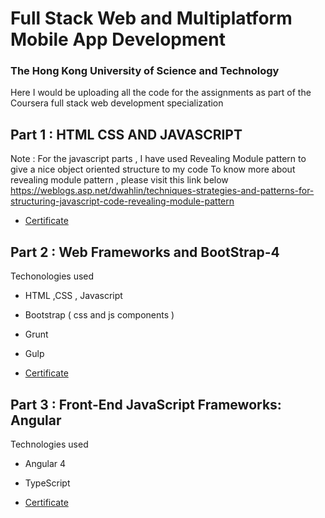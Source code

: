# Full Stack Web and Multiplatform Mobile App Development
### The Hong Kong University of Science and Technology

Here I would be uploading all the code for the assignments as part of the Coursera full stack web development specialization

## Part 1 : HTML CSS AND JAVASCRIPT

Note : For the javascript parts , I have used Revealing Module pattern to give a nice object oriented structure to my code
To know more about revealing module pattern , please visit this link below
https://weblogs.asp.net/dwahlin/techniques-strategies-and-patterns-for-structuring-javascript-code-revealing-module-pattern

* [ Certificate ]( https://www.coursera.org/account/accomplishments/verify/78F4VL8JGMCP )

## Part 2 : Web Frameworks and BootStrap-4

Techonologies used

* HTML ,CSS , Javascript
* Bootstrap ( css and js components )
* Grunt
* Gulp

* [ Certificate ]( https://www.coursera.org/account/accomplishments/verify/JRQ6DU6WAA5D )

## Part 3 : Front-End JavaScript Frameworks: Angular

Technologies used

* Angular 4
* TypeScript

* [ Certificate ]( https://www.coursera.org/account/accomplishments/verify/BCD8JQYZUF7P )

